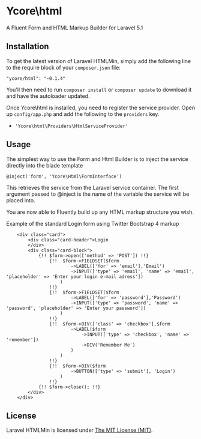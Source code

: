 # Ycore\html
A Fluent Form and HTML Markup Builder for Laravel 5.1

## Installation

To get the latest version of Laravel HTMLMin, simply add the following line to the require block of your `composer.json` file:

```
"ycore/html": "~0.1.4"
```

You'll then need to run `composer install` or `composer update` to download it and have the autoloader updated.

Once Ycore\html is installed, you need to register the service provider. Open up `config/app.php` and add the following to the `providers` key.

* `'Ycore\html\Providers\HtmlServiceProvider'`

## Usage

The simplest way to use the Form and Html Builder is to inject the service directly into the blade template

```
@inject('form', 'Ycore\Html\FormInterface')

```

This retrieves the service from the Laravel service container. The first argument passed to @inject is the name of the variable the service will be placed into.

You are now able to Fluently build up any HTML markup structure you wish.

Example of the standard Login form using Twitter Bootstrap 4 markup

```
    <div class="card">
        <div class="card-header">Login
        </div>
        <div class="card-block">
            {!! $form->open(['method' => 'POST']) !!}
                {!!  $form->FIELDSET($form
                        ->LABEL(['for' => 'email'],'Email')
                        ->INPUT(['type' => 'email', 'name' => 'email', 'placeholder' => 'Enter your login e-mail adress'])
                    )
                !!}
                {!!  $form->FIELDSET($form
                        ->LABEL(['for' => 'password'],'Password')
                        ->INPUT(['type' => 'password', 'name' => 'password', 'placeholder' => 'Enter your password'])
                    )
                !!}
                {!!  $form->DIV(['class' => 'checkbox'],$form
                        ->LABEL($form
                            ->INPUT(['type' => 'checkbox', 'name' => 'remember'])
                            ->DIV('Remember Me')
                        )
                    )
                !!}
                {!!  $form->DIV($form
                        ->BUTTON(['type' => 'submit'], 'Login')
                    )
                !!}
            {!! $form->close(); !!}
        </div>
    </div>
```

## License

Laravel HTMLMin is licensed under [The MIT License (MIT)](LICENSE).
